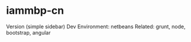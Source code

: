 # iammbp-cn

Version (simple sidebar)
Dev Environment: netbeans
Related: grunt, node, bootstrap, angular
